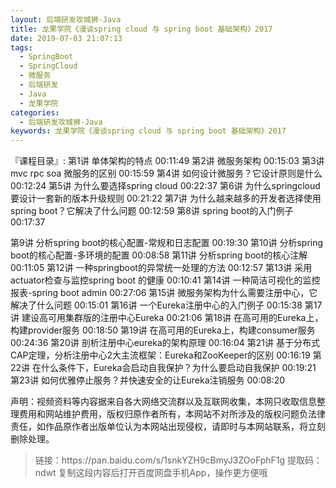 ```yaml
---
layout: 后端研发攻城狮-Java
title: 龙果学院《漫谈spring cloud 与 spring boot 基础架构》2017
date: 2019-07-03 21:07:13
tags:
  - SpringBoot
  - SpringCloud
  - 微服务
  - 后端研发
  - Java
  - 龙果学院
categories:
  - 后端研发攻城狮-Java
keywords: 龙果学院《漫谈spring cloud 与 spring boot 基础架构》2017
---
```

『课程目录』: 
第1讲 单体架构的特点 00:11:49
第2讲 微服务架构 00:15:03
第3讲 mvc rpc soa 微服务的区别 00:15:59
第4讲 如何设计微服务？它设计原则是什么 00:12:24
第5讲 为什么要选择spring cloud 00:22:37
第6讲 为什么springcloud要设计一套新的版本升级规则 00:21:22
第7讲 为什么越来越多的开发者选择使用spring boot？它解决了什么问题 00:12:59
第8讲 spring boot的入门例子 00:17:37
<!-- more -->
第9讲 分析spring boot的核心配置-常规和日志配置 00:19:30
第10讲 分析spring boot的核心配置-多环境的配置 00:08:58
第11讲 分析spring boot的核心注解 00:11:05
第12讲 一种springboot的异常统一处理的方法 00:12:57
第13讲 采用actuator检查与监控spring boot 的健康 00:10:41
第14讲 一种简洁可视化的监控报表-spring boot admin 00:27:06
第15讲 微服务架构为什么需要注册中心，它解决了什么问题 00:15:01
第16讲 一个Eureka注册中心的入门例子 00:15:38
第17讲 建设高可用集群版的注册中心Eureka 00:21:06
第18讲 在高可用的Eureka上，构建provider服务 00:18:50
第19讲 在高可用的Eureka上，构建consumer服务 00:24:36
第20讲 剖析注册中心eureka的架构原理 00:16:04
第21讲 基于分布式CAP定理，分析注册中心2大主流框架：Eureka和ZooKeeper的区别 00:16:19
第22讲 在什么条件下，Eureka会启动自我保护？为什么要启动自我保护 00:19:21
第23讲 如何优雅停止服务？并快速安全的让Eureka注销服务 00:08:20
<div class="post-copyright">
    <div class="post-copyright__author">
      <span class="post-copyright-meta">声明：视频资料等内容据来自各大网络交流群以及互联网收集，本网只收取信息整理费用和网站维护费用，版权归原作者所有，本网站不对所涉及的版权问题负法律责任，如作品原作者出版单位认为本网站出现侵权，请即时与本网站联系，将立刻删除处理。 </span>
    </div>
</div>

<blockquote class="blockquote-center">
链接：https://pan.baidu.com/s/1snkYZH9cBmyJ3ZOoFphF1g 
提取码：ndwt 
复制这段内容后打开百度网盘手机App，操作更方便哦
</blockquote>

